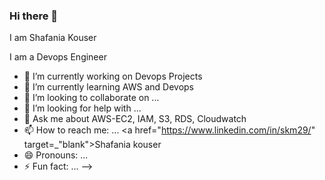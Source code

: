 ### Hi there 👋
I am Shafania Kouser

I am a Devops Engineer


- 🔭 I’m currently working on Devops Projects
- 🌱 I’m currently learning AWS and Devops
- 👯 I’m looking to collaborate on ...
- 🤔 I’m looking for help with ...
- 💬 Ask me about AWS-EC2, IAM, S3, RDS, Cloudwatch
- 📫 How to reach me: ...
<a href="https://www.linkedin.com/in/skm29/" target=_"blank">Shafania kouser</a>
- 😄 Pronouns: ...
- ⚡ Fun fact: ...
-->
